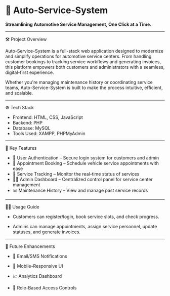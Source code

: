 # 🚗 Auto-Service-System

**Streamlining Automotive Service Management, One Click at a Time.**

---

 🛠️ Project Overview

Auto-Service-System is a full-stack web application designed to modernize and simplify operations for automotive service centers. From handling customer bookings to tracking service workflows and generating invoices, this platform empowers both customers and administrators with a seamless, digital-first experience.

Whether you're managing maintenance history or coordinating service teams, Auto-Service-System is built to make the process intuitive, efficient, and scalable.

---

 ⚙️ Tech Stack

- Frontend: HTML, CSS, JavaScript  
- Backend: PHP  
- Database: MySQL  
- Tools Used: XAMPP, PHPMyAdmin

---

 🚀 Key Features

- 🔐 User Authentication – Secure login system for customers and admin
- 📅 Appointment Booking – Schedule vehicle service appointments with ease
- 🧾 Service Tracking – Monitor the real-time status of services
- 🧑‍💼 Admin Dashboard – Centralized control panel for service center management
- 📊 Maintenance History – View and manage past service records

---

👨‍💼 Usage Guide

 - Customers can register/login, book service slots, and check progress.

 - Admins can manage appointments, assign service personnel, update statuses, and generate invoices.

---

📌 Future Enhancements

- 🔔 Email/SMS Notifications

- 📱 Mobile-Responsive UI

- 📈 Analytics Dashboard

- 🔐 Role-Based Access Controls





 

